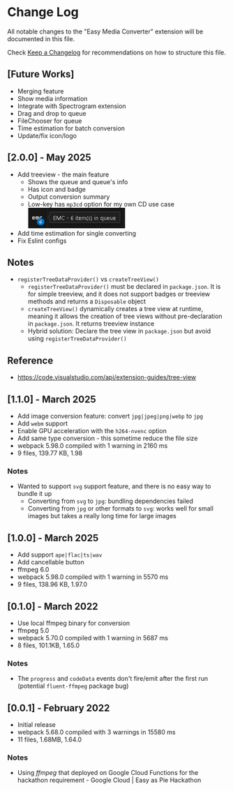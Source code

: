 # Change Log

All notable changes to the "Easy Media Converter" extension will be documented in this file.

Check [Keep a Changelog](http://keepachangelog.com) for recommendations on how to structure this file.

## [Future Works]
- Merging feature
- Show media information
- Integrate with Spectrogram extension
- Drag and drop to queue
- FileChooser for queue
- Time estimation for batch conversion
- Update/fix icon/logo

## [2.0.0] - May 2025
- Add treeview - the main feature
  - Shows the queue and queue's info
  - Has icon and badge
  - Output conversion summary
  - Low-key has `mp3cd` option for my own CD use case
  ![treeview](/media/vscodeignore/treeview.png)
- Add time estimation for single converting
- Fix Eslint configs

## Notes
- `registerTreeDataProvider()` vs `createTreeView()`
  - `registerTreeDataProvider()` must be declared in `package.json`. It is for simple treeview, and it does not support badges or treeview methods and returns a `Disposable` object
  - `createTreeView()` dynamically creates a tree view at runtime, meaning it allows the creation of tree views without pre-declaration in `package.json`. It returns treeview instance
  - Hybrid solution: Declare the tree view in `package.json` but avoid using `registerTreeDataProvider()`
## Reference
- https://code.visualstudio.com/api/extension-guides/tree-view

## [1.1.0] - March 2025
- Add image conversion feature: convert `jpg|jpeg|png|webp` to `jpg`
- Add `webm` support
- Enable GPU acceleration with the `h264-nvenc` option
- Add same type conversion - this sometime reduce the file size
- webpack 5.98.0 compiled with 1 warning in 2160 ms
- 9 files, 139.77 KB, 1.98

### Notes
- Wanted to support `svg` support feature, and there is no easy way to bundle it up
  - Converting from `svg` to `jpg`: bundling dependencies failed
  - Converting from `jpg` or other formats to `svg`: works well for small images but takes a really long time for large images

## [1.0.0] - March 2025
- Add support `ape|flac|ts|wav`
- Add cancellable button
- ffmpeg 6.0
- webpack 5.98.0 compiled with 1 warning in 5570 ms
- 9 files, 138.96 KB, 1.97.0

## [0.1.0] - March 2022
- Use local ffmpeg binary for conversion
- ffmpeg 5.0
- webpack 5.70.0 compiled with 1 warning in 5687 ms
- 8 files, 101.1KB, 1.65.0

### Notes
- The `progress` and `codeData` events don't fire/emit after the first run (potential `fluent-ffmpeg` package bug)

## [0.0.1] - February 2022
- Initial release
- webpack 5.68.0 compiled with 3 warnings in 15580 ms
- 11 files, 1.68MB, 1.64.0

### Notes
- Using *ffmpeg* that deployed on Google Cloud Functions for the hackathon requirement - Google Cloud | Easy as Pie Hackathon

